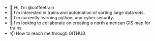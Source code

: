 - 👋 Hi, I’m @coffeetrain
- 👀 I’m interested in trains and automation of sorting large data sets.
- 🌱 I’m currently learning python, and cyber security.
- 💞️ I’m looking to collaborate on creating a north american GIS map for trains. 
- 📫 How to reach me through GITHUB.

<!---
coffeetrain/coffeetrain is a ✨ special ✨ repository because its `README.md` (this file) appears on your GitHub profile.
You can click the Preview link to take a look at your changes.
--->
